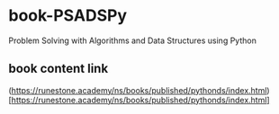 # book-PSADSPy
Problem Solving with Algorithms and Data Structures using Python

## book content link
(https://runestone.academy/ns/books/published/pythonds/index.html)[https://runestone.academy/ns/books/published/pythonds/index.html]